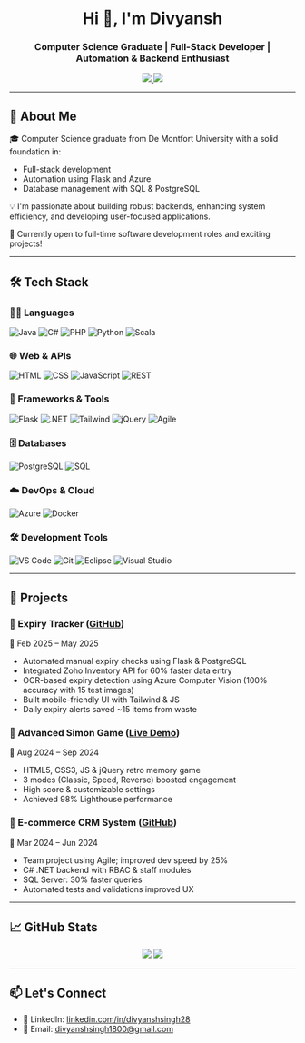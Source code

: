 <h1 align="center">Hi 👋, I'm Divyansh </h1>
<h3 align="center">Computer Science Graduate | Full-Stack Developer | Automation & Backend Enthusiast</h3>

<p align="center">
  <a href="https://www.linkedin.com/in/divyanshsingh28/" target="_blank">
    <img src="https://img.shields.io/badge/-LinkedIn-blue?logo=linkedin&style=for-the-badge" />
  </a>
  <a href="mailto:divyanshsingh1800@gmail.com">
    <img src="https://img.shields.io/badge/-Email-red?style=for-the-badge&logo=gmail&logoColor=white" />
  </a>
</p>

---

## 🧠 About Me

🎓 Computer Science graduate from De Montfort University with a solid foundation in:
- Full-stack development
- Automation using Flask and Azure
- Database management with SQL & PostgreSQL

💡 I'm passionate about building robust backends, enhancing system efficiency, and developing user-focused applications.

🚀 Currently open to full-time software development roles and exciting projects!

---

## 🛠️ Tech Stack

### 👨‍💻 Languages
![Java](https://skillicons.dev/icons?i=java)
![C#](https://skillicons.dev/icons?i=cs)
![PHP](https://skillicons.dev/icons?i=php)
![Python](https://skillicons.dev/icons?i=python)
![Scala](https://img.shields.io/badge/Scala-red?style=for-the-badge&logo=scala&logoColor=white)

### 🌐 Web & APIs
![HTML](https://skillicons.dev/icons?i=html)
![CSS](https://skillicons.dev/icons?i=css)
![JavaScript](https://skillicons.dev/icons?i=js)
![REST](https://img.shields.io/badge/REST%20APIs-007ACC?style=for-the-badge)

### 🔧 Frameworks & Tools
![Flask](https://skillicons.dev/icons?i=flask)
![.NET](https://img.shields.io/badge/.NET-512BD4?style=for-the-badge&logo=dotnet&logoColor=white)
![Tailwind](https://skillicons.dev/icons?i=tailwind)
![jQuery](https://img.shields.io/badge/jQuery-0769AD?style=for-the-badge&logo=jquery&logoColor=white)
![Agile](https://img.shields.io/badge/Agile-Practices-yellowgreen?style=for-the-badge)

### 🗄️ Databases
![PostgreSQL](https://skillicons.dev/icons?i=postgres)
![SQL](https://img.shields.io/badge/SQL-4479A1?style=for-the-badge)

### ☁️ DevOps & Cloud
![Azure](https://img.shields.io/badge/Azure_Computer_Vision-0078D4?style=for-the-badge&logo=microsoftazure&logoColor=white)
![Docker](https://skillicons.dev/icons?i=docker)

### 🛠️ Development Tools
![VS Code](https://skillicons.dev/icons?i=vscode)
![Git](https://skillicons.dev/icons?i=git)
![Eclipse](https://skillicons.dev/icons?i=eclipse)
![Visual Studio](https://img.shields.io/badge/Visual_Studio-5C2D91?style=for-the-badge&logo=visualstudio&logoColor=white)

---

## 🚀 Projects

### 🔹 Expiry Tracker ([GitHub](https://github.com/Divyansnh/expiry_tracker_final))
📅 Feb 2025 – May 2025  
- Automated manual expiry checks using Flask & PostgreSQL
- Integrated Zoho Inventory API for 60% faster data entry
- OCR-based expiry detection using Azure Computer Vision (100% accuracy with 15 test images)
- Built mobile-friendly UI with Tailwind & JS
- Daily expiry alerts saved ~15 items from waste

### 🔹 Advanced Simon Game ([Live Demo](https://divyansnh.github.io/Simon-Game/))
📅 Aug 2024 – Sep 2024  
- HTML5, CSS3, JS & jQuery retro memory game
- 3 modes (Classic, Speed, Reverse) boosted engagement
- High score & customizable settings
- Achieved 98% Lighthouse performance

### 🔹 E-commerce CRM System ([GitHub](https://github.com/Divyansnh/E-Commerce-Website))
📅 Mar 2024 – Jun 2024  
- Team project using Agile; improved dev speed by 25%
- C# .NET backend with RBAC & staff modules
- SQL Server: 30% faster queries
- Automated tests and validations improved UX

---

## 📈 GitHub Stats

<p align="center">
  <img src="https://github-readme-stats.vercel.app/api?username=Divyansnh&show_icons=true&theme=radical" />
  <img src="https://github-readme-streak-stats.herokuapp.com/?user=Divyansnh&theme=radical" />
</p>

---

## 📫 Let's Connect
 
- 💼 LinkedIn: [linkedin.com/in/divyanshsingh28](https://www.linkedin.com/in/divyanshsingh28/)  
- 📧 Email: divyanshsingh1800@gmail.com



